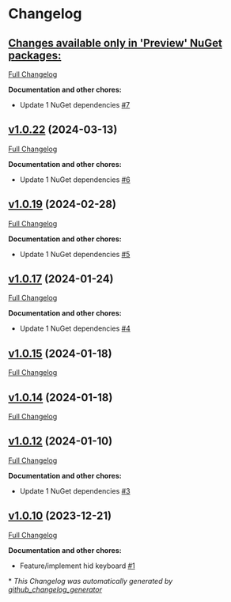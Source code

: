# Changelog

## [**Changes available only in 'Preview' NuGet packages:**](https://github.com/nanoframework/nanoFramework.Bluetooth.Hid/tree/HEAD)

[Full Changelog](https://github.com/nanoframework/nanoFramework.Bluetooth.Hid/compare/v1.0.22...HEAD)

**Documentation and other chores:**

- Update 1 NuGet dependencies [\#7](https://github.com/nanoframework/nanoFramework.Bluetooth.Hid/pull/7)

## [v1.0.22](https://github.com/nanoframework/nanoFramework.Bluetooth.Hid/tree/v1.0.22) (2024-03-13)

[Full Changelog](https://github.com/nanoframework/nanoFramework.Bluetooth.Hid/compare/v1.0.19...v1.0.22)

**Documentation and other chores:**

- Update 1 NuGet dependencies [\#6](https://github.com/nanoframework/nanoFramework.Bluetooth.Hid/pull/6)

## [v1.0.19](https://github.com/nanoframework/nanoFramework.Bluetooth.Hid/tree/v1.0.19) (2024-02-28)

[Full Changelog](https://github.com/nanoframework/nanoFramework.Bluetooth.Hid/compare/v1.0.17...v1.0.19)

**Documentation and other chores:**

- Update 1 NuGet dependencies [\#5](https://github.com/nanoframework/nanoFramework.Bluetooth.Hid/pull/5)

## [v1.0.17](https://github.com/nanoframework/nanoFramework.Bluetooth.Hid/tree/v1.0.17) (2024-01-24)

[Full Changelog](https://github.com/nanoframework/nanoFramework.Bluetooth.Hid/compare/v1.0.15...v1.0.17)

**Documentation and other chores:**

- Update 1 NuGet dependencies [\#4](https://github.com/nanoframework/nanoFramework.Bluetooth.Hid/pull/4)

## [v1.0.15](https://github.com/nanoframework/nanoFramework.Bluetooth.Hid/tree/v1.0.15) (2024-01-18)

[Full Changelog](https://github.com/nanoframework/nanoFramework.Bluetooth.Hid/compare/v1.0.14...v1.0.15)

## [v1.0.14](https://github.com/nanoframework/nanoFramework.Bluetooth.Hid/tree/v1.0.14) (2024-01-18)

[Full Changelog](https://github.com/nanoframework/nanoFramework.Bluetooth.Hid/compare/v1.0.12...v1.0.14)

## [v1.0.12](https://github.com/nanoframework/nanoFramework.Bluetooth.Hid/tree/v1.0.12) (2024-01-10)

[Full Changelog](https://github.com/nanoframework/nanoFramework.Bluetooth.Hid/compare/v1.0.10...v1.0.12)

**Documentation and other chores:**

- Update 1 NuGet dependencies [\#3](https://github.com/nanoframework/nanoFramework.Bluetooth.Hid/pull/3)

## [v1.0.10](https://github.com/nanoframework/nanoFramework.Bluetooth.Hid/tree/v1.0.10) (2023-12-21)

[Full Changelog](https://github.com/nanoframework/nanoFramework.Bluetooth.Hid/compare/76fb33010ae656a6615255c60a9b3b36bfde445b...v1.0.10)

**Documentation and other chores:**

- Feature/implement hid keyboard [\#1](https://github.com/nanoframework/nanoFramework.Bluetooth.Hid/pull/1)



\* *This Changelog was automatically generated by [github_changelog_generator](https://github.com/github-changelog-generator/github-changelog-generator)*
